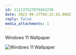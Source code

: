 ```yaml
---
id: 111137527879441238
date: 2021-06-17T04:22:43.000Z
reply: false
media_attachments: 1
---
```


Windows 11 Wallpaper

![Windows 11 Wallpaper ](https://files.e5n.cc/media_attachments/files/115/093/158/999/556/908/original/075b2aaf735accd1.png)
